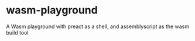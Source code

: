 # wasm-playground
A Wasm playground with preact as a shell, and assemblyscript as the wasm build tool
